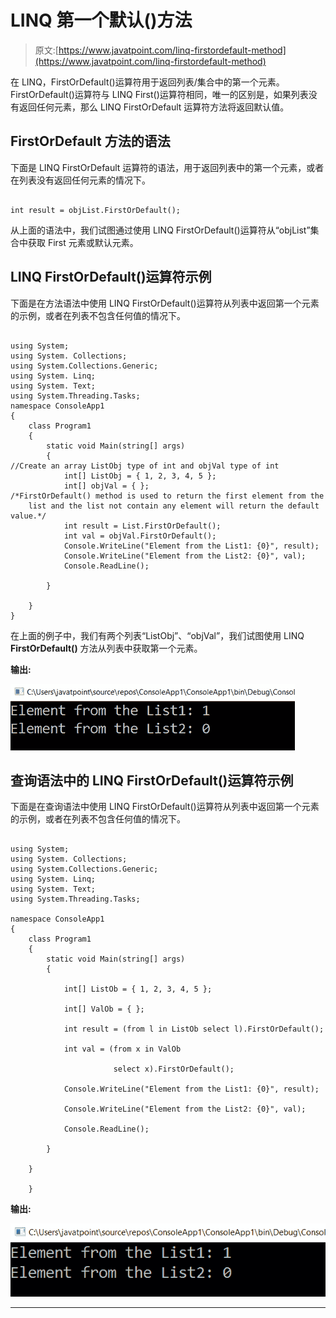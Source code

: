# LINQ 第一个默认()方法

> 原文:[https://www.javatpoint.com/linq-firstordefault-method](https://www.javatpoint.com/linq-firstordefault-method)

在 LINQ，FirstOrDefault()运算符用于返回列表/集合中的第一个元素。FirstOrDefault()运算符与 LINQ First()运算符相同，唯一的区别是，如果列表没有返回任何元素，那么 LINQ FirstOrDefault 运算符方法将返回默认值。

## FirstOrDefault 方法的语法

下面是 LINQ FirstOrDefault 运算符的语法，用于返回列表中的第一个元素，或者在列表没有返回任何元素的情况下。

```

int result = objList.FirstOrDefault();

```

从上面的语法中，我们试图通过使用 LINQ FirstOrDefault()运算符从“objList”集合中获取 First 元素或默认元素。

## LINQ FirstOrDefault()运算符示例

下面是在方法语法中使用 LINQ FirstOrDefault()运算符从列表中返回第一个元素的示例，或者在列表不包含任何值的情况下。

```

using System;
using System. Collections;
using System.Collections.Generic;
using System. Linq;
using System. Text;
using System.Threading.Tasks;
namespace ConsoleApp1
{
    class Program1
    {
        static void Main(string[] args)
        {
//Create an array ListObj type of int and objVal type of int
            int[] ListObj = { 1, 2, 3, 4, 5 };
            int[] objVal = { };
/*FirstOrDefault() method is used to return the first element from the
    list and the list not contain any element will return the default value.*/
            int result = List.FirstOrDefault();
            int val = objVal.FirstOrDefault();
            Console.WriteLine("Element from the List1: {0}", result);
            Console.WriteLine("Element from the List2: {0}", val);
            Console.ReadLine();

        }

    }
}

```

在上面的例子中，我们有两个列表“ListObj”、“objVal”，我们试图使用 LINQ **FirstOrDefault()** 方法从列表中获取第一个元素。

**输出:**

![LINQ FirstOrDefault() Method](img/f498a4f1fcbc57f1911560b76e90ff5e.png)

## 查询语法中的 LINQ FirstOrDefault()运算符示例

下面是在查询语法中使用 LINQ FirstOrDefault()运算符从列表中返回第一个元素的示例，或者在列表不包含任何值的情况下。

```

using System;
using System. Collections;
using System.Collections.Generic;
using System. Linq;
using System. Text;
using System.Threading.Tasks;

namespace ConsoleApp1
{
    class Program1
    {
        static void Main(string[] args)
        {

            int[] ListOb = { 1, 2, 3, 4, 5 };

            int[] ValOb = { };

            int result = (from l in ListOb select l).FirstOrDefault();

            int val = (from x in ValOb

                       select x).FirstOrDefault();

            Console.WriteLine("Element from the List1: {0}", result);

            Console.WriteLine("Element from the List2: {0}", val);

            Console.ReadLine();

        }

    }

    }

```

**输出:**

![LINQ FirstOrDefault() Method](img/5c97ec5eb4da9e9adbda3a2290b8aa2e.png)

* * *